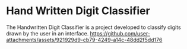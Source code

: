 # Hand Written Digit Classifier
The Handwritten Digit Classifier is a project developed to classify digits drawn by the user in an interface.
https://github.com/user-attachments/assets/921929d9-cb79-4249-a14c-48dd2f5dd176
